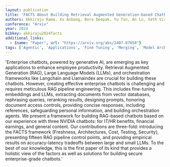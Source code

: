 ```yaml
---
layout: publication
title: 'FACTS About Building Retrieval Augmented Generation-based Chatbots'
authors: Akkiraju Rama, Xu Anbang, Bora Deepak, Yu Tan, An Lu, Seth Vishal, Shukla Aaditya, Gundecha Pritam, Mehta Hridhay, Jha Ashwin, Raj Prithvi, Balasubramanian Abhinav, Maram Murali, Muthusamy Guru, Annepally Shivakesh Reddy, Knowles Sidney, Du Min, Burnett Nick, Javiya Sean, Marannan Ashok, Kumari Mamta, Jha Surbhi, Dereszenski Ethan, Chakraborty Anupam, Ranjan Subhash, Terfai Amina, Surya Anoop, Mercer Tracey, Thanigachalam Vinodh Kumar, Bar Tamar, Krishnan Sanjana, Kilaru Samy, Jaksic Jasmine, Algarici Nave, Liberman Jacob, Conway Joey, Nayyar Sonu, Boitano Justin
conference: "Arxiv"
year: 2024
bibkey: akkiraju2024facts
additional_links:
  - {name: "Paper", url: "https://arxiv.org/abs/2407.07858"}
tags: ['Agentic', 'Applications', 'Fine Tuning', 'Merging', 'Model Architecture', 'Pretraining Methods', 'Prompting', 'RAG', 'Security', 'Tools', 'Training Techniques']
---
```

'Enterprise chatbots, powered by generative AI, are emerging as key applications to enhance employee productivity. Retrieval Augmented Generation (RAG), Large Language Models (LLMs), and orchestration frameworks like Langchain and Llamaindex are crucial for building these chatbots. However, creating effective enterprise chatbots is challenging and requires meticulous RAG pipeline engineering. This includes fine-tuning embeddings and LLMs, extracting documents from vector databases, rephrasing queries, reranking results, designing prompts, honoring document access controls, providing concise responses, including references, safeguarding personal information, and building orchestration agents. We present a framework for building RAG-based chatbots based on our experience with three NVIDIA chatbots: for IT/HR benefits, financial earnings, and general content. Our contributions are three-fold: introducing the FACTS framework (Freshness, Architectures, Cost, Testing, Security), presenting fifteen RAG pipeline control points, and providing empirical results on accuracy-latency tradeoffs between large and small LLMs. To the best of our knowledge, this is the first paper of its kind that provides a holistic view of the factors as well as solutions for building secure enterprise-grade chatbots.'
